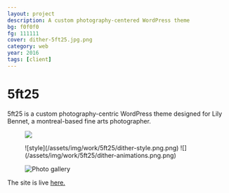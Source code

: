 ```yaml
---
layout: project
description: A custom photography-centered WordPress theme
bg: f0f0f0
fg: 111111
cover: dither-5ft25.jpg.png
category: web
year: 2016
tags: [client]
---
```

# 5ft25

5ft25 is a custom photography-centric WordPress theme designed for Lily Bennet, a montreal-based fine arts photographer.

<figure>
  <img src='/assets/img/work/5ft25/dither-icon.png.png'>
</figure>

<figure>
  ![style](/assets/img/work/5ft25/dither-style.png.png)
  ![](/assets/img/work/5ft25/dither-animations.png.png)
</figure>

<figure>
  <img alt='Photo gallery' src='/assets/img/work/5ft25/dither-grid.jpg.png'>
</figure>

The site is live [here.](https://5ft25.com)
